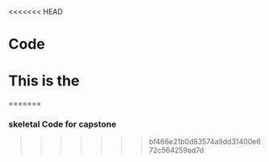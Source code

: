 <<<<<<< HEAD
# Code
# This is the
=======
### skeletal Code for capstone
>>>>>>> bf466e21b0d83574a9dd31400e672c564259ad7d
